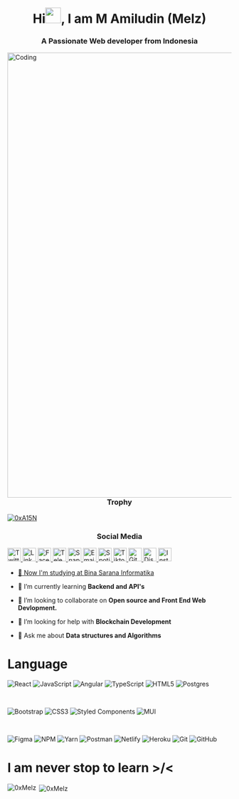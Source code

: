 <h1 align="center"> Hi<img src="https://raw.githubusercontent.com/nakulbhati/nakulbhati/master/contain/Hi.gif" width="35px">, I am M Amiludin (Melz) </h1>
<h3 align="center"> A Passionate Web developer from Indonesia </h3>
<img align="right" alt="Coding" width="1000"src="https://camo.githubusercontent.com/cae12fddd9d6982901d82580bdf321d81fb299141098ca1c2d4891870827bf17/68747470733a2f2f6d69726f2e6d656469756d2e636f6d2f6d61782f313336302f302a37513379765349765f7430696f4a2d5a2e676966">
<h3 align="center"> Trophy </h3>
<p align="left"> <a  href="https://github.com/ryo-ma/github-profile-trophy"><img src="https://github-profile-trophy.vercel.app/?username=0xA15N" alt="0xA15N" /></a> </p>
<h3 align="center"> Social Media </h3>
<a href="https://www.twitter.com/0xMelz"><img align=”left” alt="Twitter" width="30"src="https://github.com/gauravghongde/social-icons/blob/9d939e1c5b7ea4a24ac39c3e4631970c0aa1b920/SVG/Color/Twitter.svg"</a>
<a href="https://www.linkedin.com/in/0xMelz"><img align=”left” alt="LinkedIn" width="30"src="https://github.com/gauravghongde/social-icons/blob/9d939e1c5b7ea4a24ac39c3e4631970c0aa1b920/SVG/Color/LinkedIN.svg"</a>
<a href="https://www.facebook.com/amiludeen"><img align=”left” alt="Facebook" width="30"src="https://github.com/gauravghongde/social-icons/blob/9d939e1c5b7ea4a24ac39c3e4631970c0aa1b920/SVG/Color/Facebook.svg"</a>
<a href="https://www.t.me/xMelz"><img align=”left” alt="Telegram" width="30"src="https://github.com/gauravghongde/social-icons/blob/9d939e1c5b7ea4a24ac39c3e4631970c0aa1b920/SVG/Color/Telegram.svg"</a>
<a href="https://www.snapchat.com"><img align=”left” alt="Snapchat" width="30"src="https://github.com/gauravghongde/social-icons/blob/9d939e1c5b7ea4a24ac39c3e4631970c0aa1b920/SVG/Color/Snapchat.svg"</a>
<a href="mailto:a150405n@gmail.com"><img align=”left” alt="Email" width="30"src="https://github.com/gauravghongde/social-icons/blob/9d939e1c5b7ea4a24ac39c3e4631970c0aa1b920/SVG/Color/Gmail.svg"</a>
<a href="https://open.spotify.com/playlist/1zqvVLhbK97bnVGfp8A8T2?si=tlh8pLSjStGwxx6e_5yJ6Q%0A"><img align=”left” alt="Spotify" width="30"src="https://github.com/gauravghongde/social-icons/blob/9d939e1c5b7ea4a24ac39c3e4631970c0aa1b920/SVG/Color/Spotify.svg"</a>
<a href="https://tiktok.com/0xMelz"><img align=”left” alt="Tiktok" width="30"src="https://github.com/gauravghongde/social-icons/blob/9d939e1c5b7ea4a24ac39c3e4631970c0aa1b920/SVG/Color/Tik%20Tok.svg"</a>
<a href="https://www.github.com/0xMelz"><img align=”left” alt="Github" width="30"src="https://github.com/gauravghongde/social-icons/blob/9d939e1c5b7ea4a24ac39c3e4631970c0aa1b920/SVG/Color/Github.svg"</a>
<a href="https://discord.gg/scheze"><img align=”left” alt="Discord" width="30"src="https://github.com/gauravghongde/social-icons/blob/9d939e1c5b7ea4a24ac39c3e4631970c0aa1b920/SVG/Color/Discord.svg"</a>
<a href="https://www.instagram.com/a.amldn"><img align=”left” alt="Instagram" width="30"src="https://github.com/gauravghongde/social-icons/blob/9d939e1c5b7ea4a24ac39c3e4631970c0aa1b920/SVG/Color/Instagram.svg"</a>

- 🔭 Now I'm studying at [Bina Sarana Informatika](Bsi.today)

- 🌱 I’m currently learning **Backend and API's**

- 👯 I’m looking to collaborate on **Open source and Front End Web Devlopment.**

- 🤝 I’m looking for help with **Blockchain Development**

- 💬 Ask me about **Data structures and Algorithms**
  
# Language
![React](https://img.shields.io/badge/react-%2320232a.svg?style=for-the-badge&logo=react&logoColor=%2361DAFB)
![JavaScript](https://img.shields.io/badge/javascript-%23323330.svg?style=for-the-badge&logo=javascript&logoColor=%23F7DF1E)
![Angular](https://img.shields.io/badge/angular-%23DD0031.svg?style=for-the-badge&logo=angular&logoColor=white)
![TypeScript](https://img.shields.io/badge/typescript-%23007ACC.svg?style=for-the-badge&logo=typescript&logoColor=white)
![HTML5](https://img.shields.io/badge/html5-%23E34F26.svg?style=for-the-badge&logo=html5&logoColor=white)
![Postgres](https://img.shields.io/badge/postgres-%23316192.svg?style=for-the-badge&logo=postgresql&logoColor=white)

</br>

![Bootstrap](https://img.shields.io/badge/bootstrap-%23563D7C.svg?style=for-the-badge&logo=bootstrap&logoColor=white)
![CSS3](https://img.shields.io/badge/css3-%231572B6.svg?style=for-the-badge&logo=css3&logoColor=white)
![Styled Components](https://img.shields.io/badge/styled--components-DB7093?style=for-the-badge&logo=styled-components&logoColor=white)
![MUI](https://img.shields.io/badge/MUI-%230081CB.svg?style=for-the-badge&logo=mui&logoColor=white)

</br>

![Figma](https://img.shields.io/badge/figma-%23F24E1E.svg?style=for-the-badge&logo=figma&logoColor=white)
![NPM](https://img.shields.io/badge/NPM-%23000000.svg?style=for-the-badge&logo=npm&logoColor=white)
![Yarn](https://img.shields.io/badge/yarn-%232C8EBB.svg?style=for-the-badge&logo=yarn&logoColor=white)
![Postman](https://img.shields.io/badge/Postman-FF6C37?style=for-the-badge&logo=postman&logoColor=white)
![Netlify](https://img.shields.io/badge/netlify-%23000000.svg?style=for-the-badge&logo=netlify&logoColor=#00C7B7)
![Heroku](https://img.shields.io/badge/heroku-%23430098.svg?style=for-the-badge&logo=heroku&logoColor=white)
![Git](https://img.shields.io/badge/git-%23F05033.svg?style=for-the-badge&logo=git&logoColor=white)
![GitHub](https://img.shields.io/badge/github-%23121011.svg?style=for-the-badge&logo=github&logoColor=white)
# I am never stop to learn >/<
<p><img align="left" src="https://github-readme-stats.vercel.app/api/top-langs?username=0xA15N&show_icons=true&locale=en&layout=compact" alt="0xMelz" /></p>

<p>&nbsp;<img align="center" src="https://github-readme-stats.vercel.app/api?username=0xA15N&show_icons=true&locale=en" alt="0xMelz" /></p>
